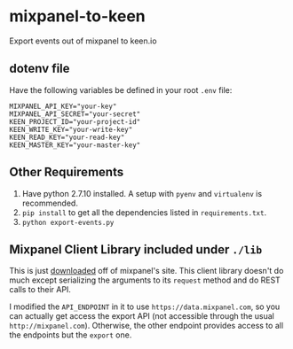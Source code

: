 # mixpanel-to-keen

Export events out of mixpanel to keen.io

## dotenv file

Have the following variables be defined in your root `.env` file:

```
MIXPANEL_API_KEY="your-key"
MIXPANEL_API_SECRET="your-secret"
KEEN_PROJECT_ID="your-project-id"
KEEN_WRITE_KEY="your-write-key"
KEEN_READ_KEY="your-read-key"
KEEN_MASTER_KEY="your-master-key"
```

## Other Requirements

1. Have python 2.7.10 installed. A setup with `pyenv` and `virtualenv` is recommended.
2. `pip install` to get all the dependencies listed in `requirements.txt`.
3. `python export-events.py`

## Mixpanel Client Library included under `./lib`

This is just [downloaded](https://mixpanel.com/site_media/api/v2/mixpanel.py) 
off of mixpanel's site. This client library doesn't do much
except serializing the arguments to its `request` method and do REST calls to
their API.

I modified the `API_ENDPOINT` in it to use `https://data.mixpanel.com`, so you can actually get access the export API (not accessible through the usual `http://mixpanel.com`). Otherwise, the other endpoint provides access to all the endpoints but the `export` one.
